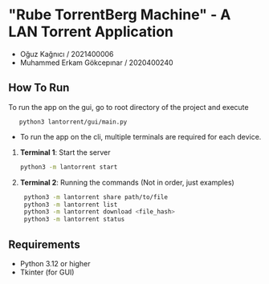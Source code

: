 # "Rube TorrentBerg Machine" - A LAN Torrent Application

- Oğuz Kağnıcı / 2021400006
- Muhammed Erkam Gökcepınar / 2020400240 

## How To Run

To run the app on the gui, go to root directory of the project and execute
```
   python3 lantorrent/gui/main.py
```

- To run the app on the cli, multiple terminals are required for each device.

1. **Terminal 1**: Start the server
   ```bash
   python3 -m lantorrent start
   ```

2. **Terminal 2**: Running the commands (Not in order, just examples)
   ```bash
    python3 -m lantorrent share path/to/file
    python3 -m lantorrent list
    python3 -m lantorrent download <file_hash>
    python3 -m lantorrent status
    ```

## Requirements

- Python 3.12 or higher
- Tkinter (for GUI)